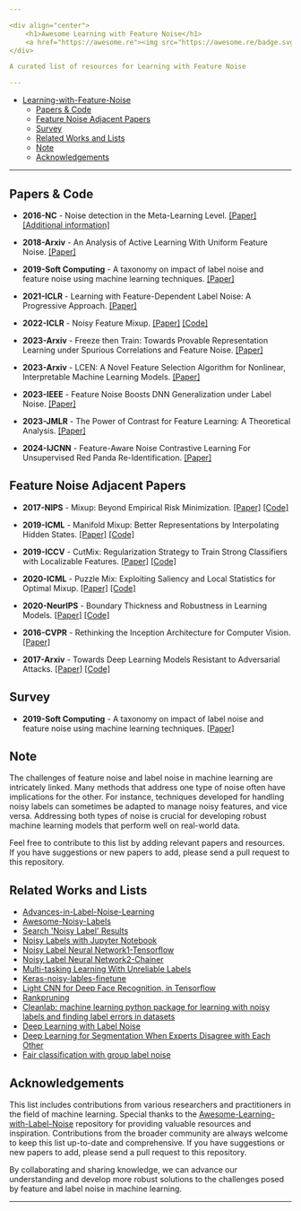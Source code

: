 ```yaml
---

<div align="center">
    <h1>Awesome Learning with Feature Noise</h1>
    <a href="https://awesome.re"><img src="https://awesome.re/badge.svg"/></a>
</div>

A curated list of resources for Learning with Feature Noise

---
```


- [Learning-with-Feature-Noise](#learning-with-feature-noise)
  - [Papers & Code](#papers--code)
  - [Feature Noise Adjacent Papers](#feature-noise-adjacent-papers)
  - [Survey](#survey)
  - [Related Works and Lists](#related-works-and-lists)
  - [Note](#note)
  - [Acknowledgements](#acknowledgements)

---

## Papers & Code

* **2016-NC** - Noise detection in the Meta-Learning Level. [[Paper]](https://www.sciencedirect.com/science/article/pii/S0925231215005482) [[Additional information]](https://github.com/lpfgarcia/m2n)

* **2018-Arxiv** - An Analysis of Active Learning With Uniform Feature Noise. [[Paper]](https://ar5iv.labs.arxiv.org/html/1808.05605)

* **2019-Soft Computing** - A taxonomy on impact of label noise and feature noise using machine learning techniques. [[Paper]](https://link.springer.com/article/10.1007/s00500-019-03968-7)

* **2021-ICLR** - Learning with Feature-Dependent Label Noise: A Progressive Approach. [[Paper]](https://ar5iv.labs.arxiv.org/html/2103.07756)

* **2022-ICLR** - Noisy Feature Mixup. [[Paper]](https://ar5iv.labs.arxiv.org/html/2106.02717) [[Code]](https://github.com/erichson/NFM)

* **2023-Arxiv** - Freeze then Train: Towards Provable Representation Learning under Spurious Correlations and Feature Noise. [[Paper]](https://ar5iv.labs.arxiv.org/html/2210.11075)

* **2023-Arxiv** - LCEN: A Novel Feature Selection Algorithm for Nonlinear, Interpretable Machine Learning Models. [[Paper]](https://ar5iv.labs.arxiv.org/html/2302.01721)

* **2023-IEEE** - Feature Noise Boosts DNN Generalization under Label Noise. [[Paper]](https://ar5iv.labs.arxiv.org/html/2308.01609)

* **2023-JMLR** - The Power of Contrast for Feature Learning: A Theoretical Analysis. [[Paper]](https://jmlr.org/papers/v24/23-330.html)

* **2024-IJCNN** - Feature-Aware Noise Contrastive Learning For Unsupervised Red Panda Re-Identification. [[Paper]](https://ar5iv.labs.arxiv.org/html/2405.00468)

## Feature Noise Adjacent Papers

* **2017-NIPS** - Mixup: Beyond Empirical Risk Minimization. [[Paper]](https://arxiv.org/abs/1710.09412) [[Code]](https://github.com/facebookresearch/mixup-cifar10)

* **2019-ICML** - Manifold Mixup: Better Representations by Interpolating Hidden States. [[Paper]](https://arxiv.org/abs/1806.05236) [[Code]](https://github.com/vikasverma1077/manifold_mixup)

* **2019-ICCV** - CutMix: Regularization Strategy to Train Strong Classifiers with Localizable Features. [[Paper]](https://arxiv.org/abs/1905.04899) [[Code]](https://github.com/clovaai/CutMix-PyTorch)

* **2020-ICML** - Puzzle Mix: Exploiting Saliency and Local Statistics for Optimal Mixup. [[Paper]](https://arxiv.org/abs/2009.06962) [[Code]](https://github.com/snu-mllab/PuzzleMix)

* **2020-NeurIPS** - Boundary Thickness and Robustness in Learning Models. [[Paper]](https://arxiv.org/abs/2007.05869) [[Code]](https://github.com/yangarbiter/noisy_mixup)

* **2016-CVPR** - Rethinking the Inception Architecture for Computer Vision. [[Paper]](https://arxiv.org/abs/1512.00567)

* **2017-Arxiv** - Towards Deep Learning Models Resistant to Adversarial Attacks. [[Paper]](https://arxiv.org/abs/1706.06083) [[Code]](https://github.com/MadryLab/cifar10_challenge)

## Survey

* **2019-Soft Computing** - A taxonomy on impact of label noise and feature noise using machine learning techniques. [[Paper]](https://link.springer.com/article/10.1007/s00500-019-03968-7)

## Note

The challenges of feature noise and label noise in machine learning are intricately linked. Many methods that address one type of noise often have implications for the other. For instance, techniques developed for handling noisy labels can sometimes be adapted to manage noisy features, and vice versa. Addressing both types of noise is crucial for developing robust machine learning models that perform well on real-world data.

Feel free to contribute to this list by adding relevant papers and resources. If you have suggestions or new papers to add, please send a pull request to this repository.

## Related Works and Lists

* [Advances-in-Label-Noise-Learning](https://github.com/weijiaheng/Advances-in-Label-Noise-Learning)
* [Awesome-Noisy-Labels](https://github.com/songhwanjun/Awesome-Noisy-Labels)
* [Search 'Noisy Label' Results](https://github.com/search?p=1&q=noisy+label&type=Repositories&utf8=%E2%9C%93)
* [Noisy Labels with Jupyter Notebook](https://github.com/udibr/noisy_labels)
* [Noisy Label Neural Network1-Tensorflow](https://github.com/EstherMaria/NoisyLabelNeuralNetwork)
* [Noisy Label Neural Network2-Chainer](https://github.com/Ryo-Ito/Noisy-Labels-Neural-Network)
* [Multi-tasking Learning With Unreliable Labels](https://github.com/debjitpaul/Multi-tasking_Learning_With_Unreliable_Labels)
* [Keras-noisy-lables-finetune](https://github.com/nagash91/keras-noisy-lables-finetune)
* [Light CNN for Deep Face Recognition, in Tensorflow](https://github.com/yxu0611/Tensorflow-implementation-of-LCNN)
* [Rankpruning](https://github.com/cgnorthcutt/rankpruning)
* [Cleanlab: machine learning python package for learning with noisy labels and finding label errors in datasets](https://github.com/cgnorthcutt/cleanlab)
* [Deep Learning with Label Noise](https://github.com/gorkemalgan/deep_learning_with_noisy_labels_literature)
* [Deep Learning for Segmentation When Experts Disagree with Each Other](https://github.com/moucheng2017/Learn_Noisy_Labels_Medical_Images)
* [Fair classification with group label noise](https://github.com/wenshuoguo/robust-fairness-code)

## Acknowledgements

This list includes contributions from various researchers and practitioners in the field of machine learning. Special thanks to the [Awesome-Learning-with-Label-Noise](https://github.com/subeeshvasu/Awesome-Learning-with-Label-Noise) repository for providing valuable resources and inspiration. Contributions from the broader community are always welcome to keep this list up-to-date and comprehensive. If you have suggestions or new papers to add, please send a pull request to this repository.

By collaborating and sharing knowledge, we can advance our understanding and develop more robust solutions to the challenges posed by feature and label noise in machine learning.

---
